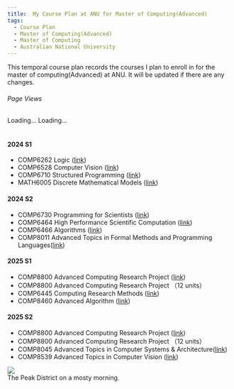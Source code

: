 ```yaml
---
title:  My Course Plan at ANU for Master of Computing(Advanced)
tags:
  - Course Plan
  - Master of Computing(Advanced)
  - Master of Computing
  - Australian National University
---
```


This temporal course plan records the courses I plan to enroll in for the master of computing(Advanced) at ANU. 
It will be updated if there are any changes.


<!--more-->

<div class="page-views-container">
        <h6>Page Views</h6>
        <span id="page-views-today">Loading...</span>
        <span id="page-views">Loading...</span>
</div>
<br>

#### 2024 S1
- COMP6262 Logic ([link](https://programsandcourses.anu.edu.au/course/comp6262))
- COMP6528 Computer Vision ([link](https://programsandcourses.anu.edu.au/2024/course/COMP6528))
- COMP6710 Structured Programming ([link](https://programsandcourses.anu.edu.au/2024/course/COMP6710))
- MATH6005 Discrete Mathematical Models ([link](https://programsandcourses.anu.edu.au/2024/course/MATH6005))

#### 2024 S2
- COMP6730 Programming for Scientists ([link](https://programsandcourses.anu.edu.au/2024/course/COMP6730))
- COMP6464 High Performance Scientific Computation ([link](https://programsandcourses.anu.edu.au/2024/course/COMP6464))
- COMP6466 Algorithms ([link](https://programsandcourses.anu.edu.au/2024/course/COMP6466))
- COMP8011 Advanced Topics in Formal Methods and Programming Languages([link](https://programsandcourses.anu.edu.au/2024/course/COMP8011))

#### 2025 S1
- COMP8800 Advanced Computing Research Project ([link](https://programsandcourses.anu.edu.au/2024/course/COMP8300))
- COMP8800 Advanced Computing Research Project （12 units）
- COMP6445 Computing Research Methods ([link](https://programsandcourses.anu.edu.au/course/comp6445))
- COMP8460 Advanced Algorithm ([link](https://programsandcourses.anu.edu.au/2024/course/comp8460))

#### 2025 S2
- COMP8800 Advanced Computing Research Project ([link](https://programsandcourses.anu.edu.au/course/comp8800))
- COMP8800 Advanced Computing Research Project （12 units）
- COMP8045 Advanced Topics in Computer Systems & Architecture([link](https://programsandcourses.anu.edu.au/course/comp8045))
- COMP8539 Advanced Topics in Computer Vision ([link](https://programsandcourses.anu.edu.au/course/comp8539))

<body data-article-id="post-my-course-plan">
</body>

<div class="card mb-3">
    <img class="card-img-top" src="https://drscdn.500px.org/photo/127767019/q%3D80_m%3D1500/v2?webp=true&sig=dd1fa4580c459472969cd4992068922f311f12cf263cf08b39615cfc1812286b"/>
    <div class="card-body bg-light">
        <div class="card-text">
            The Peak District on a mosty morning.
        </div>
    </div>
</div>



